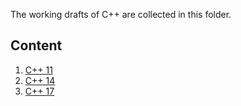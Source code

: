 The working drafts of C++ are collected in this folder.

## Content
1. [C++ 11]()
2. [C++ 14]()
3. [C++ 17]()
